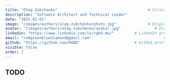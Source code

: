 ```yaml
---
title: "Oleg Zubchenko"                                        # First/Last name of the person
description: "Software Architect and Technical Leader"
date: "2025-02-01"
image: "/images/authors/oleg-zubchenko/photo.jpg"              # Displayed in authors profile
avatar: "/images/authors/oleg-zubchenko/avatar.jpg"               # Displayed when referenced in listing pages
linkedin: "https://www.linkedin.com/in/rgbd-me/"         # LinkedIn profile of the person (Segment after linkedin.com/in/...)
email: "redgreenbluediamond@gmail.com"                                # Email of the person
github: "https://github.com/RGBD"                        # GitHub profile of the person
visible: false
order: 2
---
```


## TODO
